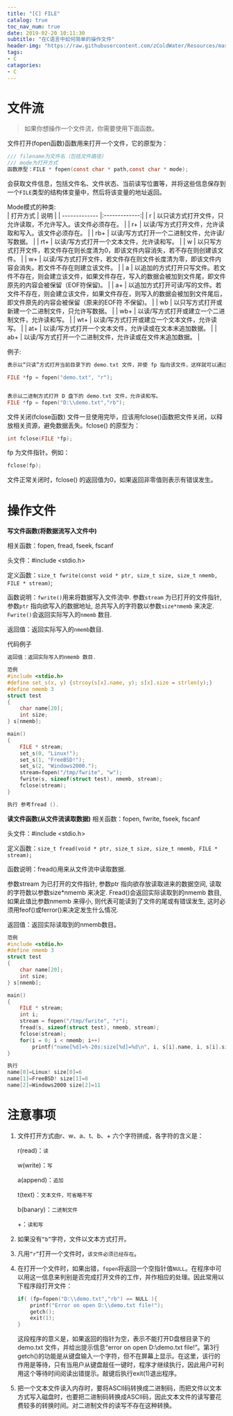 ```yaml
---
title: "[C] FILE"
catalog: true
toc_nav_num: true
date: 2019-02-20 10:11:30
subtitle: "在C语言中如何简单的操作文件"
header-img: "https://raw.githubusercontent.com/zColdWater/Resources/master/Images/legend_cover.jpg"
tags:
- C
catagories:
- C
---
```


文件流
=======

> 如果你想操作一个文件流，你需要使用下面函数。

文件打开(fopen函数)函数用来打开一个文件，它的原型为：
```C
/// filename为文件名（包括文件路径)
/// mode为打开方式
函数原型：FILE * fopen(const char * path,const char * mode);
```
会获取文件信息，包括文件名、文件状态、当前读写位置等，并将这些信息保存到一个`FILE`类型的结构体变量中，然后将该变量的地址返回。


Mode模式的种类:   
| 打开方式	     | 说明           |
| ------------- |:-------------:|
| r      | 以只读方式打开文件，只允许读取，不允许写入。该文件必须存在。 |
| r+      | 以读/写方式打开文件，允许读取和写入。该文件必须存在。      |
| rb+ | 以读/写方式打开一个二进制文件，允许读/写数据。      | 
| rt+      | 以读/写方式打开一个文本文件，允许读和写。 |
| w      | 以只写方式打开文件，若文件存在则长度清为0，即该文件内容消失，若不存在则创建该文件。      |
| w+ | 以读/写方式打开文件，若文件存在则文件长度清为零，即该文件内容会消失。若文件不存在则建立该文件。      | 
| a      | 以追加的方式打开只写文件。若文件不存在，则会建立该文件，如果文件存在，写入的数据会被加到文件尾，即文件原先的内容会被保留（EOF符保留)。 |
| a+      | 以追加方式打开可读/写的文件。若文件不存在，则会建立该文件，如果文件存在，则写入的数据会被加到文件尾后，即文件原先的内容会被保留（原来的EOF符 不保留)。      |
| wb | 以只写方式打开或新建一个二进制文件，只允许写数据。      | 
| wb+      | 以读/写方式打开或建立一个二进制文件，允许读和写。 |
| wt+      | 以读/写方式打开或建立一个文本文件，允许读写。      |
| at+ | 以读/写方式打开一个文本文件，允许读或在文本末追加数据。      | 
| ab+      | 以读/写方式打开一个二进制文件，允许读或在文件末追加数据。 |

例子:

```C
表示以“只读”方式打开当前目录下的 demo.txt 文件，并使 fp 指向该文件，这样就可以通过 fp 来操作 demo.txt 了。fp 通常被称为文件指针。

FILE *fp = fopen("demo.txt", "r");


表示以二进制方式打开 D 盘下的 demo.txt 文件，允许读和写。
FILE *fp = fopen("D:\\demo.txt","rb");

```

文件关闭(fclose函数) 文件一旦使用完毕，应该用fclose()函数把文件关闭，以释放相关资源，避免数据丢失。fclose() 的原型为：

```C
int fclose(FILE *fp);
```
fp 为文件指针。例如：
```C
fclose(fp);
```

文件正常关闭时，fclose() 的返回值为0，如果返回非零值则表示有错误发生。

操作文件
=======

**写文件函数(将数据流写入文件中)**

相关函数：fopen, fread, fseek, fscanf

头文件：#include <stdio.h>

定义函数：`size_t fwrite(const void * ptr, size_t size, size_t nmemb, FILE * stream)`;

函数说明：`fwrite()`用来将数据写入文件流中. 参数`stream` 为已打开的文件指针, 参数`ptr` 指向欲写入的数据地址, 总共写入的字符数以参数`size*nmemb` 来决定. `Fwrite()`会返回实际写入的`nmemb` 数目.

返回值：返回实际写入的`nmemb`数目.

代码例子
```C
返回值：返回实际写入的nmemb 数目.

范例
#include <stdio.h>
#define set_s(x, y) {strcoy(s[x].name, y); s[x].size = strlen(y);}
#define nmemb 3
struct test
{
    char name[20];
    int size;
} s[nmemb];

main()
{
    FILE * stream;
    set_s(0, "Linux!");
    set_s(1, "FreeBSD!");
    set_s(2, "Windows2000.");
    stream=fopen("/tmp/fwrite", "w");
    fwrite(s, sizeof(struct test), nmemb, stream);
    fclose(stream);
}

执行 参考fread ().
```

**读文件函数(从文件流读取数据)**
相关函数：fopen, fwrite, fseek, fscanf

头文件：#include <stdio.h>

定义函数：`size_t fread(void * ptr, size_t size, size_t nmemb, FILE * stream);`

函数说明：fread()用来从文件流中读取数据. 

参数stream 为已打开的文件指针, 参数ptr 指向欲存放读取进来的数据空间, 读取的字符数以参数size*nmemb 来决定. Fread()会返回实际读取到的nmemb 数目, 如果此值比参数nmemb 来得小, 则代表可能读到了文件的尾或有错误发生, 这时必须用feof()或ferror()来决定发生什么情况.

返回值：返回实际读取到的nmemb数目。

```C
范例
#include <stdio.h>
#define nmemb 3
struct test
{
    char name[20];
    int size;
} s[nmemb];

main()
{
    FILE * stream;
    int i;
    stream = fopen("/tmp/fwrite", "r");
    fread(s, sizeof(struct test), nmemb, stream);
    fclose(stream);
    for(i = 0; i < nmemb; i++)
        printf("name[%d]=%-20s:size[%d]=%d\n", i, s[i].name, i, s[i].size);
}

执行
name[0]=Linux! size[0]=6
name[1]=FreeBSD! size[1]=8
name[2]=Windows2000 size[2]=11
```

注意事项
=======

1. 文件打开方式由r、w、a、t、b、+ 六个字符拼成，各字符的含义是：

    r(read)：`读`

    w(write)：`写`

    a(append)：`追加`

    t(text)：`文本文件，可省略不写`

    b(banary)：`二进制文件`

    +：`读和写`

2. 如果没有`“b”`字符，文件以文本方式打开。

3. 凡用`“r”`打开一个文件时，`该文件必须已经存在`。

4. 在打开一个文件时，如果出错，`fopen`将返回一个空指针值`NULL`。在程序中可以用这一信息来判别是否完成打开文件的工作，并作相应的处理。因此常用以下程序段打开文件：
    ```C
    if( (fp=fopen("D:\\demo.txt","rb") == NULL ){
        printf("Error on open D:\\demo.txt file!");
        getch();
        exit(1);
    }
    ```
    这段程序的意义是，如果返回的指针为空，表示不能打开D盘根目录下的 demo.txt 文件，并给出提示信息“error on open D:\\demo.txt file!”。第3行getch()的功能是从键盘输入一个字符，但不在屏幕上显示。在这里，该行的作用是等待，只有当用户从键盘敲任一键时，程序才继续执行，因此用户可利用这个等待时间阅读出错提示。敲键后执行exit(1)退出程序。

5. 把一个文本文件读入内存时，要将ASCII码转换成二进制码，而把文件以文本方式写入磁盘时，也要把二进制码转换成ASCII码，因此文本文件的读写要花费较多的转换时间。对二进制文件的读写不存在这种转换。
